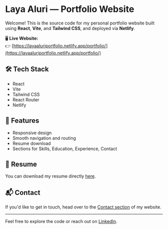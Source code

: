 # Laya Aluri — Portfolio Website

Welcome! This is the source code for my personal portfolio website built using **React**, **Vite**, and **Tailwind CSS**, and deployed via **Netlify**.

🖥️ **Live Website:**  
👉 [https://layaaluriportfolio.netlify.app/portfolio/](https://layaaluriportfolio.netlify.app/portfolio/)

## 🛠️ Tech Stack
- React
- Vite
- Tailwind CSS
- React Router
- Netlify

## 📁 Features
- Responsive design
- Smooth navigation and routing
- Resume download
- Sections for Skills, Education, Experience, Contact

## 📄 Resume
You can download my resume directly [here](https://layaaluriportfolio.netlify.app/portfolio/Laya_Aluri_Resume.pdf).

## 📬 Contact
If you'd like to get in touch, head over to the [Contact section](https://layaaluriportfolio.netlify.app/portfolio) of my website.

---

Feel free to explore the code or reach out on [LinkedIn](https://www.linkedin.com/in/laya-aluri-790575183/).
